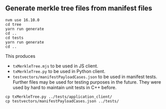 ## Generate merkle tree files from manifest files
```
nvm use 16.10.0
cd tree
yarn run generate
cd ..
cd tests
yarn run generate
cd ..
```

This produces
- `txMerkleTree.mjs` to be used in JS client. 
- `txMerkleTree.py` to be used in Python client.
- `testvectors/manifestPayloadCases.json`  to be used in manifest tests. Further files may be used for testing purposes in the future. They were used by hard to maintain unit tests in C++ before.

```
cp txMerkleTree.py ../tests/application_client/
cp testvectors/manifestPayloadCases.json ../tests/
```
